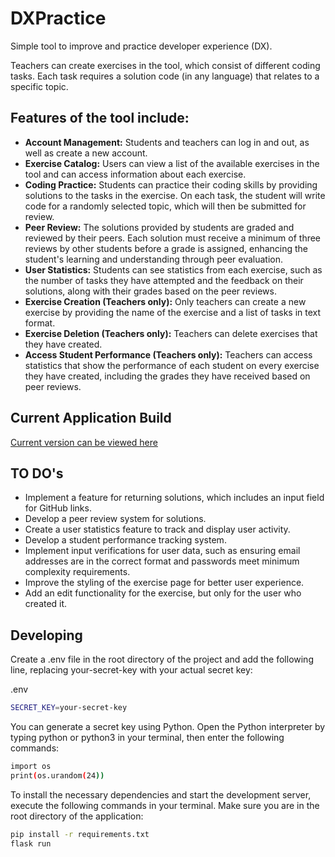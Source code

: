 # DXPractice
Simple tool to improve and practice developer experience (DX). 

Teachers can create exercises in the tool, which consist of different coding tasks. Each task requires a solution code (in any language) that relates to a specific topic.

## Features of the tool include:

- **Account Management:** Students and teachers can log in and out, as well as create a new account.
- **Exercise Catalog:** Users can view a list of the available exercises in the tool and can access information about each exercise.
- **Coding Practice:** Students can practice their coding skills by providing solutions to the tasks in the exercise. On each task, the student will write code for a randomly selected topic, which will then be submitted for review.
- **Peer Review:** The solutions provided by students are graded and reviewed by their peers. Each solution must receive a minimum of three reviews by other students before a grade is assigned, enhancing the student's learning and understanding through peer evaluation.
- **User Statistics:** Students can see statistics from each exercise, such as the number of tasks they have attempted and the feedback on their solutions, along with their grades based on the peer reviews.
- **Exercise Creation (Teachers only):** Only teachers can create a new exercise by providing the name of the exercise and a list of tasks in text format.
- **Exercise Deletion (Teachers only):** Teachers can delete exercises that they have created.
- **Access Student Performance (Teachers only):** Teachers can access statistics that show the performance of each student on every exercise they have created, including the grades they have received based on peer reviews.

## Current Application Build
[Current version can be viewed here](https://guarded-taiga-97204-f0af444033df.herokuapp.com)

## TO DO's
- Implement a feature for returning solutions, which includes an input field for GitHub links.
- Develop a peer review system for solutions.
- Create a user statistics feature to track and display user activity.
- Develop a student performance tracking system.
- Implement input verifications for user data, such as ensuring email addresses are in the correct format and passwords meet minimum complexity requirements.
- Improve the styling of the exercise page for better user experience.
- Add an edit functionality for the exercise, but only for the user who created it.

## Developing

Create a .env file in the root directory of the project and add the following line, replacing your-secret-key with your actual secret key:

.env
```bash
SECRET_KEY=your-secret-key
```

You can generate a secret key using Python. Open the Python interpreter by typing python or python3 in your terminal, then enter the following commands:

```bash
import os
print(os.urandom(24))
```

To install the necessary dependencies and start the development server, execute the following commands in your terminal. Make sure you are in the root directory of the application:

```bash
pip install -r requirements.txt
flask run
```
